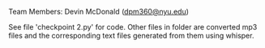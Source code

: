 Team Members: Devin McDonald (dpm360@nyu.edu)

See file 'checkpoint 2.py' for code. Other files in folder are converted mp3 files and the corresponding text files generated from them using whisper.
